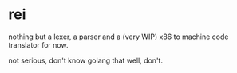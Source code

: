 # rei

nothing but a lexer, a parser and a (very WIP) x86 to machine code translator for now.

not serious, don't know golang that well, don't.
